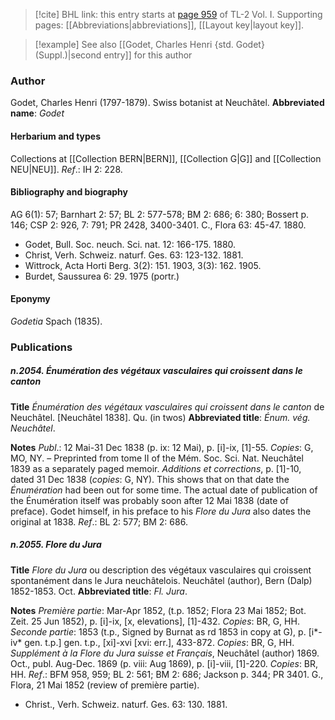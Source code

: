 > [!cite] BHL link: this entry starts at [page 959](https://www.biodiversitylibrary.org/page/33121090) of TL-2 Vol. I.
> Supporting pages: [[Abbreviations|abbreviations]], [[Layout key|layout key]].

> [!example] See also [[Godet, Charles Henri {std. Godet} (Suppl.)|second entry]] for this author

### Author

Godet, Charles Henri (1797-1879). Swiss botanist at Neuchâtel. 
**Abbreviated name**: *Godet*

#### Herbarium and types

Collections at [[Collection BERN|BERN]], [[Collection G|G]] and [[Collection NEU|NEU]].
*Ref*.: IH 2: 228.

#### Bibliography and biography

AG 6(1): 57; Barnhart 2: 57; BL 2: 577-578; BM 2: 686; 6: 380; Bossert p. 146; CSP 2: 926, 7: 791; PR 2428, 3400-3401. C., Flora 63: 45-47. 1880.
- Godet, Bull. Soc. neuch. Sci. nat. 12: 166-175. 1880.
- Christ, Verh. Schweiz. naturf. Ges. 63: 123-132. 1881.
- Wittrock, Acta Horti Berg. 3(2): 151. 1903, 3(3): 162. 1905.
- Burdet, Saussurea 6: 29. 1975 (portr.)

#### Eponymy

*Godetia* Spach (1835).

### Publications

##### n.2054. Énumération des végétaux vasculaires qui croissent dans le canton

**Title**
*Énumération des végétaux vasculaires qui croissent dans le canton* de Neuchâtel. \[Neuchâtel 1838\]. Qu. (in twos)
**Abbreviated title**: *Énum. vég. Neuchâtel*.

**Notes**
*Publ*.: 12 Mai-31 Dec 1838 (p. ix: 12 Mai), p. \[i\]-ix, \[1\]-55. *Copies*: G, MO, NY. – Preprinted from tome II of the Mém. Soc. Sci. Nat. Neuchâtel 1839 as a separately paged memoir. *Additions et corrections*, p. \[1\]-10, dated 31 Dec 1838 (*copies*: G, NY). This shows that on that date the *Énumération* had been out for some time. The actual date of publication of the Énumération itself was probably soon after 12 Mai 1838 (date of preface). Godet himself, in his preface to his *Flore du Jura* also dates the original at 1838.
*Ref*.: BL 2: 577; BM 2: 686.

##### n.2055. Flore du Jura

**Title**
*Flore du Jura* ou description des végétaux vasculaires qui croissent spontanément dans le Jura neuchâtelois. Neuchâtel (author), Bern (Dalp) 1852-1853. Oct.
**Abbreviated title**: *Fl. Jura*.

**Notes**
*Première partie*: Mar-Apr 1852, (t.p. 1852; Flora 23 Mai 1852; Bot. Zeit. 25 Jun 1852), p. \[i\]-ix, \[x, elevations\], \[1\]-432. *Copies*: BR, G, HH.
*Seconde partie*: 1853 (t.p., Signed by Burnat as rd 1853 in copy at G), p. \[i\*-iv\* gen. t.p.\] gen. t.p., \[xi\]-xvi \[xvi: err.\], 433-872. *Copies*: BR, G, HH.
*Supplément à la Flore du Jura suisse et Français*, Neuchâtel (author) 1869. Oct., publ. Aug-Dec. 1869 (p. viii: Aug 1869), p. \[i\]-viii, \[1\]-220. *Copies*: BR, HH.
*Ref*.: BFM 958, 959; BL 2: 561; BM 2: 686; Jackson p. 344; PR 3401. G., Flora, 21 Mai 1852 (review of première partie).
- Christ., Verh. Schweiz. naturf. Ges. 63: 130. 1881.

